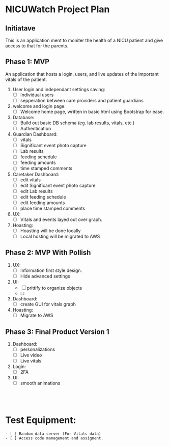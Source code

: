 # NICUWatch Project Plan
## Initiatave

This is an application ment to moniter the health of a NICU patient and give access to that for the parents.

## Phase 1: MVP
An application that hosts a login, users, and live updates of the important vitals of the patient.

1. User login and independant settings saving:
    - [ ] Individual users
    - [ ] sepperation between care providers and patient guardians
2. welcome and login page:
    - [ ] Welcome home page, written in basic html using Bootstrap for ease.
2. Database:
    - [ ] Build out basic DB schema (eg. lab results, vitals, etc.)
    - [ ] Authentication
3. Guardian Dashboard:
    - [ ] vitals
    - [ ] Significant event photo capture
    - [ ] Lab results
    - [ ] feeding schedule
    - [ ] feeding amounts
    - [ ] time stamped comments
4. Caretaker Dashboard:
    - [ ] edit vitals
    - [ ] edit Significant event photo capture
    - [ ] edit Lab results
    - [ ] edit feeding schedule
    - [ ] edit feeding amounts
    - [ ] place time stamped comments
5. UX:
    - [ ] Vitals and events layed out over graph.
1. Hoasting:
    - [ ] Hoasting will be done locally
    - [ ] Local hosting will be migrated to AWS

## Phase 2: MVP With Pollish
1. UX:
    - [ ] Information first style design.
    - [ ] Hide advanced settings
2. UI:
    - [ ] prittify to organize objects
    - [ ] 
3. Dashboard:
    - [ ] create GUI for vitals graph
4. Hoasting:
    - [ ] Migrate to AWS

## Phase 3: Final Product Version 1
1. Dashboard:
    - [ ] personalizations
    - [ ] Live video
    - [ ] Live vitals
2. Login:
    - [ ] 2FA
3. UI:
    - [ ] smooth animations

    <br><br><br>

# Test Equipment:
    - [ ] Random data server (For Vitals data)
    - [ ] Access code management and assignent.